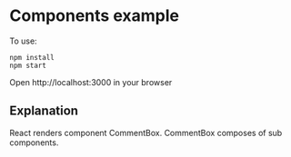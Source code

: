 # Components example

To use:
```
npm install
npm start
```

Open http://localhost:3000 in your browser

## Explanation

React renders component CommentBox. CommentBox composes of sub components.

